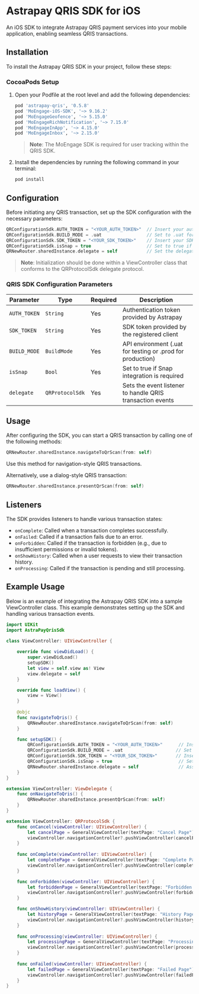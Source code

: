 
# Astrapay QRIS SDK for iOS

An iOS SDK to integrate Astrapay QRIS payment services into your mobile application, enabling seamless QRIS transactions.

## Installation

To install the Astrapay QRIS SDK in your project, follow these steps:

### CocoaPods Setup
1. Open your Podfile at the root level and add the following dependencies:
   ```ruby
   pod 'astrapay-qris', '0.5.8'
   pod 'MoEngage-iOS-SDK', '~> 9.16.2'
   pod 'MoEngageGeofence', '~> 5.15.0'
   pod 'MoEngageRichNotification', '~> 7.15.0'
   pod 'MoEngageInApp', '~> 4.15.0'
   pod 'MoEngageInbox', '~> 2.15.0'
   ```
   > **Note**: The MoEngage SDK is required for user tracking within the QRIS SDK.

2. Install the dependencies by running the following command in your terminal:
   ```bash
   pod install
   ```

## Configuration
Before initiating any QRIS transaction, set up the SDK configuration with the necessary parameters:

```swift
QRConfigurationSdk.AUTH_TOKEN = "<YOUR_AUTH_TOKEN>"  // Insert your authentication token
QRConfigurationSdk.BUILD_MODE = .uat                 // Set to .uat for testing or .prod for production
QRConfigurationSdk.SDK_TOKEN = "<YOUR_SDK_TOKEN>"    // Insert your SDK token
QRConfigurationSdk.isSnap = true                     // Set to true if Snap is enabled
QRNewRouter.sharedInstance.delegate = self           // Set the delegate to handle transaction callbacks

```

> **Note**: Initialization should be done within a ViewController class that conforms to the QRProtocolSdk delegate protocol.


### QRIS SDK Configuration Parameters

| Parameter       | Type              | Required | Description                                                      |
| --------------- | ----------------- | -------- | ---------------------------------------------------------------- |
| `AUTH_TOKEN`    | `String`          | Yes      | Authentication token provided by Astrapay|
| `SDK_TOKEN`     | `String`          | Yes      | SDK token provided by the registered client|
| `BUILD_MODE`    | `BuildMode`       | Yes      | API environment (.uat for testing or .prod for production)|
| `isSnap`        | `Bool`            | Yes      | Set to true if Snap integration is required|
| `delegate`      | `QRProtocolSdk`   | Yes      | Sets the event listener to handle QRIS transaction events                |

## Usage
After configuring the SDK, you can start a QRIS transaction by calling one of the following methods:

```swift
QRNewRouter.sharedInstance.navigateToQrScan(from: self)
```
Use this method for navigation-style QRIS transactions.

Alternatively, use a dialog-style QRIS transaction:
```swift
QRNewRouter.sharedInstance.presentQrScan(from: self)
```

## Listeners
The SDK provides listeners to handle various transaction states:

- `onComplete`: Called when a transaction completes successfully.
- `onFailed`: Called if a transaction fails due to an error.
- `onForbidden`: Called if the transaction is forbidden (e.g., due to insufficient permissions or invalid tokens).
- `onShowHistory`: Called when a user requests to view their transaction history.
- `onProcessing`: Called if the transaction is pending and still processing.

## Example Usage
Below is an example of integrating the Astrapay QRIS SDK into a sample ViewController class. This example demonstrates setting up the SDK and handling various transaction events.
```swift
import UIKit
import AstraPayQrisSdk

class ViewController: UIViewController {
    
    override func viewDidLoad() {
        super.viewDidLoad()
        setupSDK()
        let view = self.view as! View
        view.delegate = self
    }

    override func loadView() {
        view = View()
    }
    
    @objc
    func navigateToQris() {
        QRNewRouter.sharedInstance.navigateToQrScan(from: self)
    }

    func setupSDK() {
        QRConfigurationSdk.AUTH_TOKEN = "<YOUR_AUTH_TOKEN>"      // Insert your authentication token here
        QRConfigurationSdk.BUILD_MODE = .uat                    // Set environment to UAT or PROD
        QRConfigurationSdk.SDK_TOKEN = "<YOUR_SDK_TOKEN>"       // Insert your SDK token here
        QRConfigurationSdk.isSnap = true                         // Set to true if Snap is enabled
        QRNewRouter.sharedInstance.delegate = self               // Assign delegate for transaction callbacks
    }
}

extension ViewController: ViewDelegate {
    func onNavigateToQris() {
        QRNewRouter.sharedInstance.presentQrScan(from: self)
    }
}

extension ViewController: QRProtocolSdk {
    func onCancel(viewController: UIViewController) {
        let cancelPage = GeneralViewController(textPage: "Cancel Page")
        viewController.navigationController?.pushViewController(cancelPage, animated: true)
    }
    
    func onComplete(viewController: UIViewController) {
        let completePage = GeneralViewController(textPage: "Complete Page")
        viewController.navigationController?.pushViewController(completePage, animated: true)
    }

    func onForbidden(viewController: UIViewController) {
        let forbiddenPage = GeneralViewController(textPage: "Forbidden Page")
        viewController.navigationController?.pushViewController(forbiddenPage, animated: true)
    }

    func onShowHistory(viewController: UIViewController) {
        let historyPage = GeneralViewController(textPage: "History Page")
        viewController.navigationController?.pushViewController(historyPage, animated: true)
    }
    
    func onProcessing(viewController: UIViewController) {
        let processingPage = GeneralViewController(textPage: "Processing Page")
        viewController.navigationController?.pushViewController(processingPage, animated: true)
    }
    
    func onFailed(viewController: UIViewController) {
        let failedPage = GeneralViewController(textPage: "Failed Page")
        viewController.navigationController?.pushViewController(failedPage, animated: true)
    }
}
```
